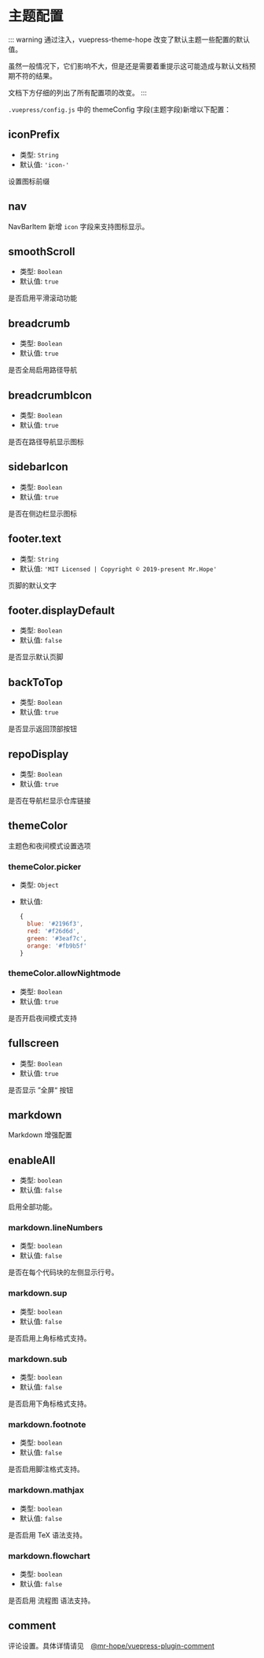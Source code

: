 # 主题配置

::: warning
通过注入，vuepress-theme-hope 改变了默认主题一些配置的默认值。

虽然一般情况下，它们影响不大，但是还是需要着重提示这可能造成与默认文档预期不符的结果。

文档下方仔细的列出了所有配置项的改变。
:::

`.vuepress/config.js` 中的 themeConfig 字段(主题字段)新增以下配置：

## iconPrefix <MyBadge text="新增" />

- 类型: `String`
- 默认值: `'icon-'`

设置图标前缀

## nav <MyBadge text="改进" type="warn" />

NavBarItem 新增 `icon` 字段来支持图标显示。

## smoothScroll <MyBadge text="默认配置改变" type="error" />

- 类型: `Boolean`
- 默认值: `true`

是否启用平滑滚动功能

## breadcrumb <MyBadge text="新增" />

- 类型: `Boolean`
- 默认值: `true`

是否全局启用路径导航

## breadcrumbIcon <MyBadge text="新增" />

- 类型: `Boolean`
- 默认值: `true`

是否在路径导航显示图标

## sidebarIcon <MyBadge text="新增" />

- 类型: `Boolean`
- 默认值: `true`

是否在侧边栏显示图标

## footer.text <MyBadge text="新增" />

- 类型: `String`
- 默认值: `'MIT Licensed | Copyright © 2019-present Mr.Hope'`

页脚的默认文字

## footer.displayDefault <MyBadge text="新增" />

- 类型: `Boolean`
- 默认值: `false`

是否显示默认页脚

## backToTop <MyBadge text="V0.0.14+" />

- 类型: `Boolean`
- 默认值: `true`

是否显示返回顶部按钮

## repoDisplay <MyBadge text="新增" />

- 类型: `Boolean`
- 默认值: `true`

是否在导航栏显示仓库链接

## themeColor <MyBadge text="新增" />

主题色和夜间模式设置选项

### themeColor.picker

- 类型: `Object`
- 默认值:

  ```js
  {
    blue: '#2196f3',
    red: '#f26d6d',
    green: '#3eaf7c',
    orange: '#fb9b5f'
  }
  ```

### themeColor.allowNightmode

- 类型: `Boolean`
- 默认值: `true`

是否开启夜间模式支持

## fullscreen <MyBadge text="新增" />

- 类型: `Boolean`
- 默认值: `true`

是否显示 ”全屏“ 按钮

## markdown <MyBadge text="新增" />

Markdown 增强配置

## enableAll

- 类型: `boolean`
- 默认值: `false`

启用全部功能。

### markdown.lineNumbers <MyBadge text="默认配置改变" type="error" />

- 类型: `boolean`
- 默认值: `false`

是否在每个代码块的左侧显示行号。

### markdown.sup

- 类型: `boolean`
- 默认值: `false`

是否启用上角标格式支持。

### markdown.sub

- 类型: `boolean`
- 默认值: `false`

是否启用下角标格式支持。

### markdown.footnote

- 类型: `boolean`
- 默认值: `false`

是否启用脚注格式支持。

### markdown.mathjax

- 类型: `boolean`
- 默认值: `false`

是否启用 TeX 语法支持。

### markdown.flowchart

- 类型: `boolean`
- 默认值: `false`

是否启用 流程图 语法支持。

## comment <MyBadge text="新增" />

评论设置。具体详情请见　[@mr-hope/vuepress-plugin-comment](http://comment.mrhope.site/api/)
